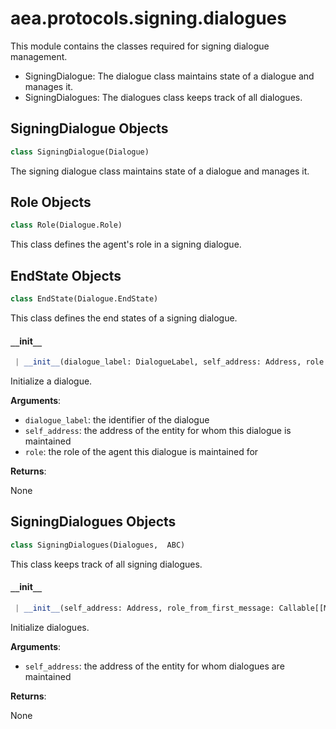 <a name="aea.protocols.signing.dialogues"></a>
# aea.protocols.signing.dialogues

This module contains the classes required for signing dialogue management.

- SigningDialogue: The dialogue class maintains state of a dialogue and manages it.
- SigningDialogues: The dialogues class keeps track of all dialogues.

<a name="aea.protocols.signing.dialogues.SigningDialogue"></a>
## SigningDialogue Objects

```python
class SigningDialogue(Dialogue)
```

The signing dialogue class maintains state of a dialogue and manages it.

<a name="aea.protocols.signing.dialogues.SigningDialogue.Role"></a>
## Role Objects

```python
class Role(Dialogue.Role)
```

This class defines the agent's role in a signing dialogue.

<a name="aea.protocols.signing.dialogues.SigningDialogue.EndState"></a>
## EndState Objects

```python
class EndState(Dialogue.EndState)
```

This class defines the end states of a signing dialogue.

<a name="aea.protocols.signing.dialogues.SigningDialogue.__init__"></a>
#### `__`init`__`

```python
 | __init__(dialogue_label: DialogueLabel, self_address: Address, role: Dialogue.Role, message_class: Type[SigningMessage] = SigningMessage) -> None
```

Initialize a dialogue.

**Arguments**:

- `dialogue_label`: the identifier of the dialogue
- `self_address`: the address of the entity for whom this dialogue is maintained
- `role`: the role of the agent this dialogue is maintained for

**Returns**:

None

<a name="aea.protocols.signing.dialogues.SigningDialogues"></a>
## SigningDialogues Objects

```python
class SigningDialogues(Dialogues,  ABC)
```

This class keeps track of all signing dialogues.

<a name="aea.protocols.signing.dialogues.SigningDialogues.__init__"></a>
#### `__`init`__`

```python
 | __init__(self_address: Address, role_from_first_message: Callable[[Message, Address], Dialogue.Role], dialogue_class: Type[SigningDialogue] = SigningDialogue) -> None
```

Initialize dialogues.

**Arguments**:

- `self_address`: the address of the entity for whom dialogues are maintained

**Returns**:

None

